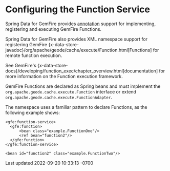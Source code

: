 <div id="header">

# Configuring the Function Service

</div>

<div id="content">

<div class="paragraph">

Spring Data for GemFire provides [annotation](#function-annotations) support for
implementing, registering and executing GemFire Functions.

</div>

<div class="paragraph">

Spring Data for GemFire also provides XML namespace support for registering
GemFire
{x-data-store-javadoc}/org/apache/geode/cache/execute/Function.html\[Functions\]
for remote function execution.

</div>

<div class="paragraph">

See GemFire's
{x-data-store-docs}/developing/function_exec/chapter_overview.html\[documentation\]
for more information on the Function execution framework.

</div>

<div class="paragraph">

GemFire Functions are declared as Spring beans and must
implement the `org.apache.geode.cache.execute.Function` interface or
extend `org.apache.geode.cache.execute.FunctionAdapter`.

</div>

<div class="paragraph">

The namespace uses a familiar pattern to declare Functions, as the
following example shows:

</div>

<div class="listingblock">

<div class="content">

``` highlight
<gfe:function-service>
  <gfe:function>
      <bean class="example.FunctionOne"/>
      <ref bean="function2"/>
  </gfe:function>
</gfe:function-service>

<bean id="function2" class="example.FunctionTwo"/>
```

</div>

</div>

</div>

<div id="footer">

<div id="footer-text">

Last updated 2022-09-20 10:33:13 -0700

</div>

</div>
